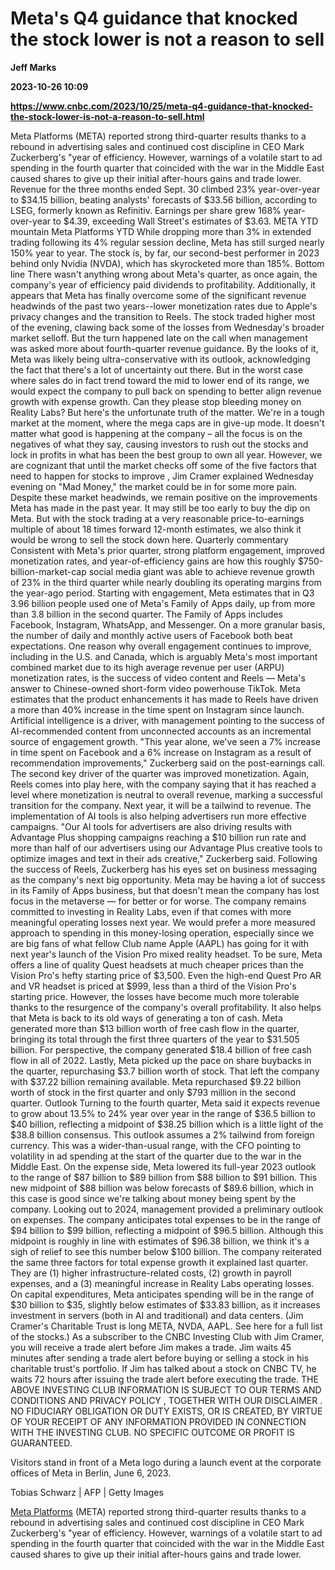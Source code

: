 # Meta's Q4 guidance that knocked the stock lower is not a reason to sell
**Jeff Marks**

**2023-10-26 10:09**

**https://www.cnbc.com/2023/10/25/meta-q4-guidance-that-knocked-the-stock-lower-is-not-a-reason-to-sell.html**

Meta Platforms (META) reported strong third-quarter results thanks to a rebound in advertising sales and continued cost discipline in CEO Mark Zuckerberg's "year of efficiency. However, warnings of a volatile start to ad spending in the fourth quarter that coincided with the war in the Middle East caused shares to give up their initial after-hours gains and trade lower. Revenue for the three months ended Sept. 30 climbed 23% year-over-year to $34.15 billion, beating analysts' forecasts of $33.56 billion, according to LSEG, formerly known as Refinitiv. Earnings per share grew 168% year-over-year to $4.39, exceeding Wall Street's estimates of $3.63. META YTD mountain Meta Platforms YTD While dropping more than 3% in extended trading following its 4% regular session decline, Meta has still surged nearly 150% year to year. The stock is, by far, our second-best performer in 2023 behind only Nvidia (NVDA), which has skyrocketed more than 185%. Bottom line There wasn't anything wrong about Meta's quarter, as once again, the company's year of efficiency paid dividends to profitability. Additionally, it appears that Meta has finally overcome some of the significant revenue headwinds of the past two years--lower monetization rates due to Apple's privacy changes and the transition to Reels. The stock traded higher most of the evening, clawing back some of the losses from Wednesday's broader market selloff. But the turn happened late on the call when management was asked more about fourth-quarter revenue guidance. By the looks of it, Meta was likely being ultra-conservative with its outlook, acknowledging the fact that there's a lot of uncertainty out there. But in the worst case where sales do in fact trend toward the mid to lower end of its range, we would expect the company to pull back on spending to better align revenue growth with expense growth. Can they please stop bleeding money on Reality Labs? But here's the unfortunate truth of the matter. We're in a tough market at the moment, where the mega caps are in give-up mode. It doesn't matter what good is happening at the company – all the focus is on the negatives of what they say, causing investors to rush out the stocks and lock in profits in what has been the best group to own all year. However, we are cognizant that until the market checks off some of the five factors that need to happen for stocks to improve , Jim Cramer explained Wednesday evening on "Mad Money," the market could be in for some more pain. Despite these market headwinds, we remain positive on the improvements Meta has made in the past year. It may still be too early to buy the dip on Meta. But with the stock trading at a very reasonable price-to-earnings multiple of about 18 times forward 12-month estimates, we also think it would be wrong to sell the stock down here. Quarterly commentary Consistent with Meta's prior quarter, strong platform engagement, improved monetization rates, and year-of-efficiency gains are how this roughly $750-billion-market-cap social media giant was able to achieve revenue growth of 23% in the third quarter while nearly doubling its operating margins from the year-ago period. Starting with engagement, Meta estimates that in Q3 3.96 billion people used one of Meta's Family of Apps daily, up from more than 3.8 billion in the second quarter. The Family of Apps includes Facebook, Instagram, WhatsApp, and Messenger. On a more granular basis, the number of daily and monthly active users of Facebook both beat expectations. One reason why overall engagement continues to improve, including in the U.S. and Canada, which is arguably Meta's most important combined market due to its high average revenue per user (ARPU) monetization rates, is the success of video content and Reels — Meta's answer to Chinese-owned short-form video powerhouse TikTok. Meta estimates that the product enhancements it has made to Reels have driven a more than 40% increase in the time spent on Instagram since launch. Artificial intelligence is a driver, with management pointing to the success of AI-recommended content from unconnected accounts as an incremental source of engagement growth. "This year alone, we've seen a 7% increase in time spent on Facebook and a 6% increase on Instagram as a result of recommendation improvements," Zuckerberg said on the post-earnings call. The second key driver of the quarter was improved monetization. Again, Reels comes into play here, with the company saying that it has reached a level where monetization is neutral to overall revenue, marking a successful transition for the company. Next year, it will be a tailwind to revenue. The implementation of AI tools is also helping advertisers run more effective campaigns. "Our AI tools for advertisers are also driving results with Advantage Plus shopping campaigns reaching a $10 billion run rate and more than half of our advertisers using our Advantage Plus creative tools to optimize images and text in their ads creative," Zuckerberg said. Following the success of Reels, Zuckerberg has his eyes set on business messaging as the company's next big opportunity. Meta may be having a lot of success in its Family of Apps business, but that doesn't mean the company has lost focus in the metaverse — for better or for worse. The company remains committed to investing in Reality Labs, even if that comes with more meaningful operating losses next year. We would prefer a more measured approach to spending in this money-losing operation, especially since we are big fans of what fellow Club name Apple (AAPL) has going for it with next year's launch of the Vision Pro mixed reality headset. To be sure, Meta offers a line of quality Quest headsets at much cheaper prices than the Vision Pro's hefty starting price of $3,500. Even the high-end Quest Pro AR and VR headset is priced at $999, less than a third of the Vision Pro's starting price. However, the losses have become much more tolerable thanks to the resurgence of the company's overall profitability. It also helps that Meta is back to its old ways of generating a ton of cash. Meta generated more than $13 billion worth of free cash flow in the quarter, bringing its total through the first three quarters of the year to $31.505 billion. For perspective, the company generated $18.4 billion of free cash flow in all of 2022. Lastly, Meta picked up the pace on share buybacks in the quarter, repurchasing $3.7 billion worth of stock. That left the company with $37.22 billion remaining available. Meta repurchased $9.22 billion worth of stock in the first quarter and only $793 million in the second quarter. Outlook Turning to the fourth quarter, Meta said it expects revenue to grow about 13.5% to 24% year over year in the range of $36.5 billion to $40 billion, reflecting a midpoint of $38.25 billion which is a little light of the $38.8 billion consensus. This outlook assumes a 2% tailwind from foreign currency. This was a wider-than-usual range, with the CFO pointing to volatility in ad spending at the start of the quarter due to the war in the Middle East. On the expense side, Meta lowered its full-year 2023 outlook to the range of $87 billion to $89 billion from $88 billion to $91 billion. This new midpoint of $88 billion was below forecasts of $89.6 billion, which in this case is good since we're talking about money being spent by the company. Looking out to 2024, management provided a preliminary outlook on expenses. The company anticipates total expenses to be in the range of $94 billion to $99 billion, reflecting a midpoint of $96.5 billion. Although this midpoint is roughly in line with estimates of $96.38 billion, we think it's a sigh of relief to see this number below $100 billion. The company reiterated the same three factors for total expense growth it explained last quarter. They are (1) higher infrastructure-related costs, (2) growth in payroll expenses, and a (3) meaningful increase in Reality Labs operating losses. On capital expenditures, Meta anticipates spending will be in the range of $30 billion to $35, slightly below estimates of $33.83 billion, as it increases investment in servers (both in AI and traditional) and data centers. (Jim Cramer's Charitable Trust is long META, NVDA, AAPL. See here for a full list of the stocks.) As a subscriber to the CNBC Investing Club with Jim Cramer, you will receive a trade alert before Jim makes a trade. Jim waits 45 minutes after sending a trade alert before buying or selling a stock in his charitable trust's portfolio. If Jim has talked about a stock on CNBC TV, he waits 72 hours after issuing the trade alert before executing the trade. THE ABOVE INVESTING CLUB INFORMATION IS SUBJECT TO OUR TERMS AND CONDITIONS AND PRIVACY POLICY , TOGETHER WITH OUR DISCLAIMER . NO FIDUCIARY OBLIGATION OR DUTY EXISTS, OR IS CREATED, BY VIRTUE OF YOUR RECEIPT OF ANY INFORMATION PROVIDED IN CONNECTION WITH THE INVESTING CLUB. NO SPECIFIC OUTCOME OR PROFIT IS GUARANTEED.

Visitors stand in front of a Meta logo during a launch event at the corporate offices of Meta in Berlin, June 6, 2023.

Tobias Schwarz | AFP | Getty Images

[Meta Platforms](https://www.cnbc.com/quotes/META/) (META) reported strong third-quarter results thanks to a rebound in advertising sales and continued cost discipline in CEO Mark Zuckerberg's "year of efficiency. However, warnings of a volatile start to ad spending in the fourth quarter that coincided with the war in the Middle East caused shares to give up their initial after-hours gains and trade lower.